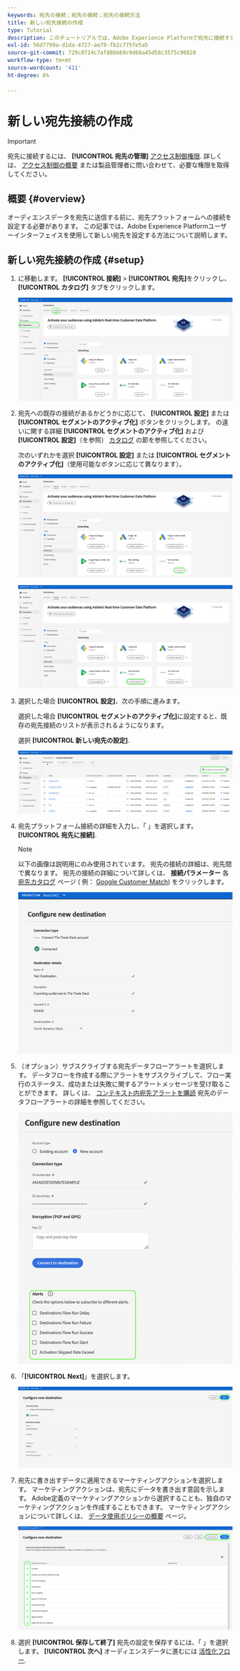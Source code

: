 ```yaml
---
keywords: 宛先の接続；宛先の接続；宛先の接続方法
title: 新しい宛先接続の作成
type: Tutorial
description: このチュートリアルでは、Adobe Experience Platformで宛先に接続する手順を示します
exl-id: 56d7799a-d1da-4727-ae79-fb2c775fe5a5
source-git-commit: 729c0724c7af88bb69c9d68a45d58c3575c90828
workflow-type: tm+mt
source-wordcount: '411'
ht-degree: 6%

---
```


# 新しい宛先接続の作成

>[!IMPORTANT]
> 
>宛先に接続するには、 **[!UICONTROL 宛先の管理]** [アクセス制御権限](/help/access-control/home.md#permissions). 詳しくは、 [アクセス制御の概要](/help/access-control/ui/overview.md) または製品管理者に問い合わせて、必要な権限を取得してください。

## 概要 {#overview}

オーディエンスデータを宛先に送信する前に、宛先プラットフォームへの接続を設定する必要があります。 この記事では、Adobe Experience Platformユーザーインターフェイスを使用して新しい宛先を設定する方法について説明します。

## 新しい宛先接続の作成 {#setup}

1. に移動します。 **[!UICONTROL 接続]** > **[!UICONTROL 宛先]**&#x200B;をクリックし、 **[!UICONTROL カタログ]** タブをクリックします。

   ![カタログページ](../assets/ui/connect-destinations/catalog.png)

1. 宛先への既存の接続があるかどうかに応じて、 **[!UICONTROL 設定]** または **[!UICONTROL セグメントのアクティブ化]** ボタンをクリックします。 の違いに関する詳細 **[!UICONTROL セグメントのアクティブ化]** および **[!UICONTROL 設定]**（を参照） [カタログ](../ui/destinations-workspace.md#catalog) の節を参照してください。

   次のいずれかを選択 **[!UICONTROL 設定]** または **[!UICONTROL セグメントのアクティブ化]**（使用可能なボタンに応じて異なります）。

   ![カタログページ](../assets/ui/connect-destinations/set-up.png)

   ![セグメントのアクティブ化](../assets/ui/connect-destinations/activate-segments.png)

1. 選択した場合 **[!UICONTROL 設定]**、次の手順に進みます。

   選択した場合 **[!UICONTROL セグメントのアクティブ化]**&#x200B;に設定すると、既存の宛先接続のリストが表示されるようになります。

   選択 **[!UICONTROL 新しい宛先の設定]**.

   ![新しい宛先の設定](../assets/ui/connect-destinations/configure-new-destination.png)

1. 宛先プラットフォーム接続の詳細を入力し、「 」を選択します。 **[!UICONTROL 宛先に接続]**.

   >[!NOTE]
   >
   >以下の画像は説明用にのみ使用されています。 宛先の接続の詳細は、宛先間で異なります。 宛先の接続の詳細について詳しくは、 **接続パラメーター** 各 [宛先カタログ](../catalog/overview.md) ページ ( 例： [Google Customer Match](..//catalog/advertising/google-customer-match.md#parameters)) をクリックします。

   ![宛先に接続](../assets/ui/connect-destinations/connect-destination.png)

1. （オプション）サブスクライブする宛先データフローアラートを選択します。 データフローを作成する際にアラートをサブスクライブして、フロー実行のステータス、成功または失敗に関するアラートメッセージを受け取ることができます。 詳しくは、 [コンテキスト内宛先アラートを購読](alerts.md) 宛先のデータフローアラートの詳細を参照してください。

   ![コンテキスト内宛先アラートのサブスクリプションオプションを示す UI 画像](../assets/ui/connect-destinations/subscribe-to-alerts.png)

1. 「**[!UICONTROL Next]**」を選択します。

   ![宛先に接続](../assets/ui/connect-destinations/next.png)

1. 宛先に書き出すデータに適用できるマーケティングアクションを選択します。 マーケティングアクションは、宛先にデータを書き出す意図を示します。 Adobe定義のマーケティングアクションから選択することも、独自のマーケティングアクションを作成することもできます。 マーケティングアクションについて詳しくは、 [データ使用ポリシーの概要](../../data-governance/policies/overview.md) ページ。

   ![マーケティングアクションを選択](../assets/ui/connect-destinations/governance.png)

1. 選択 **[!UICONTROL 保存して終了]** 宛先の設定を保存するには、「 」を選択します。 **[!UICONTROL 次へ]** オーディエンスデータに進むには [活性化フロー](activation-overview.md).